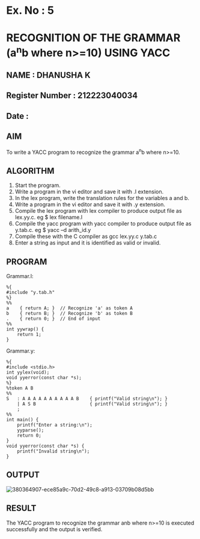 # Ex. No : 5	
# RECOGNITION OF THE GRAMMAR (a<sup>n</sup>b where n>=10) USING YACC
## NAME : DHANUSHA K
## Register Number : 212223040034
## Date : 
## AIM   
To write a YACC program to recognize the grammar a<sup>n</sup>b where n>=10.
## ALGORITHM
1.	Start the program.
2.	Write a program in the vi editor and save it with .l extension.
3.	In the lex program, write the translation rules for the variables a and b.
4.	Write a program in the vi editor and save it with .y extension.
5.	Compile the lex program with lex compiler to produce output file as lex.yy.c. eg $ lex filename.l
6.	Compile the yacc program with yacc compiler to produce output file as y.tab.c. eg $ yacc –d arith_id.y
7.	Compile these with the C compiler as gcc lex.yy.c y.tab.c
8.	Enter a string as input and it is identified as valid or invalid.
## PROGRAM
Grammar.l:
```
%{
#include "y.tab.h"
%}
%%
a    { return A; }  // Recognize 'a' as token A
b    { return B; }  // Recognize 'b' as token B
.    { return 0; }  // End of input
%%
int yywrap() {
    return 1;
}
```
Grammar.y:
```
%{
#include <stdio.h>
int yylex(void);
void yyerror(const char *s);
%}
%token A B
%%
S   : A A A A A A A A A A B    { printf("Valid string\n"); }
    | A S B                    { printf("Valid string\n"); }
    ;
%%
int main() {
    printf("Enter a string:\n");
    yyparse();
    return 0;
}
void yyerror(const char *s) {
    printf("Invalid string\n");
}
```
## OUTPUT 
![380364907-ece85a9c-70d2-49c8-a913-03709b08d5bb](https://github.com/user-attachments/assets/d60eecdb-5c83-4e89-bd0c-5f4da35677ed)
## RESULT
The YACC program to recognize the grammar anb where n>=10 is executed successfully and the output is verified.
